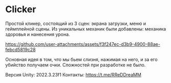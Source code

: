 # Clicker
 
Простой кликер, состоящий из 3 сцен: экрана загрузки, меню и геймплейной сцены.
Из уникальных механик были добавлены: механика здоровья и нанесения урона.

https://github.com/user-attachments/assets/f3f247ec-d3b9-4900-88ae-febcd5819c28

Основная идея в том, что мы бьем слизня, нажимая на него, и за его убийство получаем очки.
Сложностей при разработке не было.

Версия Unity: 2022.3.23f1
Контакты: https://t.me/RReDDreaMM
